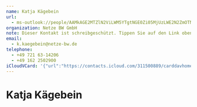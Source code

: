```yaml
---
name: Katja Kägebein
url:
  - ms-outlook://people/AAMkAGE2MTZlN2ViLWM5YTgtNGE0Zi05MjUzLWE2N2ZmOTNiNzU1NwBGAAAAAAATi9mlcaWmRrOUSDPipn7pBwDaKeY3E0WlQqDBzbWTDvYeAAAAqKThAADHJuMw62o-TK0TKb6l_TD0AAC6x0SZAAA=?accountKey=8f7e2b1612c1987325fb966238129f30&accountExportedAt=559252279.911066
organization: Netze BW GmbH
note: Dieser Kontakt ist schreibgeschützt. Tippen Sie auf den Link oben\, um
email:
  - k.kaegebein@netze-bw.de
telephone:
  - +49 721 63-14206
  - +49 162 2502900
iCloudVCard: '{"url":"https://contacts.icloud.com/311500889/carddavhome/card/42A36AE9-DB8B-419C-8DBC-868472EFE209.vcf","etag":"\"kmfha7xm\"","data":"BEGIN:VCARD\r\nVERSION:3.0\r\nFN:\r\nN:Kägebein;Katja;;;\r\nUID:76E5B0B5-CF16-453B-8434-6506F6F65CD3\r\nitem2.X-ABLABEL:Outlook\r\nPRODID:-//Apple Inc.//iOS 11.4.1//EN\r\nREV:2025-04-03T22:19:07Z\r\nURL:ms-outlook://people/AAMkAGE2MTZlN2ViLWM5YTgtNGE0Zi05MjUzLWE2N2ZmOTNiNzU\r\n 1NwBGAAAAAAATi9mlcaWmRrOUSDPipn7pBwDaKeY3E0WlQqDBzbWTDvYeAAAAqKThAADHJuMw62\r\n o-TK0TKb6l_TD0AAC6x0SZAAA=?accountKey=8f7e2b1612c1987325fb966238129f30&acco\r\n untExportedAt=559252279.911066\r\nORG:Netze BW GmbH;\r\nNOTE:Dieser Kontakt ist schreibgeschützt. Tippen Sie auf den Link oben\\, um\r\nEMAIL:k.kaegebein@netze-bw.de\r\nTEL:+49 721 63-14206\r\nTEL:+49 162 2502900\r\nEND:VCARD"}'
---
```

# Katja Kägebein